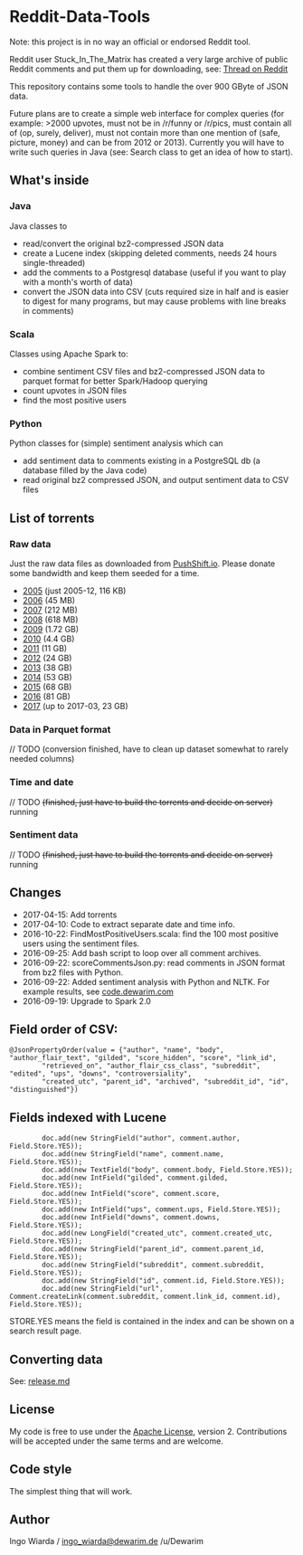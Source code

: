 # Reddit-Data-Tools

Note: this project is in no way an official or endorsed Reddit tool.

Reddit user Stuck_In_The_Matrix has created a very large archive of public Reddit comments
 and put them up for downloading, see: [Thread on Reddit](https://www.reddit.com/r/datasets/comments/3bxlg7/i_have_every_publicly_available_reddit_comment/)
  
This repository contains some tools to handle the over 900 GByte of JSON data.

Future plans are to create a simple web interface for complex queries 
(for example: >2000 upvotes, must not be in /r/funny or /r/pics, must contain all of (op, surely, deliver), 
must not contain more than one mention of (safe, picture, money) and can be from 2012 or 2013). 
Currently you will have to write such queries in Java (see: Search class to get an idea of how to start).

## What's inside

### Java
 
Java classes to 
    
* read/convert the original bz2-compressed JSON data
* create a Lucene index (skipping deleted comments, needs 24 hours single-threaded)
* add the comments to a Postgresql database (useful if you want to play with a month's worth of data)
* convert the JSON data into CSV (cuts required size in half and is easier to digest for many programs, 
  but may cause problems with line breaks in comments)

### Scala
  
Classes using Apache Spark to:
  
* combine sentiment CSV files and bz2-compressed JSON data to parquet format for better Spark/Hadoop querying
* count upvotes in JSON files
* find the most positive users
     
### Python

Python classes for (simple) sentiment analysis which can

* add sentiment data to comments existing in a PostgreSQL db (a database filled by the Java code)
* read original bz2 compressed JSON, and output sentiment data to CSV files        

## List of torrents

### Raw data

Just the raw data files as downloaded from [PushShift.io](https://files.pushshift.io/reddit/comments).
Please donate some bandwidth and keep them seeded for a time.

* [2005](https://cinnamon.dewarim.com/torrents/reddit-2005.torrent) (just 2005-12, 116 KB)
* [2006](https://cinnamon.dewarim.com/torrents/reddit-2006.torrent) (45 MB)
* [2007](https://cinnamon.dewarim.com/torrents/reddit-2007.torrent) (212 MB)
* [2008](https://cinnamon.dewarim.com/torrents/reddit-2008.torrent) (618 MB)
* [2009](https://cinnamon.dewarim.com/torrents/reddit-2009.torrent) (1.72 GB)
* [2010](https://cinnamon.dewarim.com/torrents/reddit-2010.torrent) (4.4 GB)
* [2011](https://cinnamon.dewarim.com/torrents/reddit-2011.torrent) (11 GB)
* [2012](https://cinnamon.dewarim.com/torrents/reddit-2012.torrent) (24 GB)
* [2013](https://cinnamon.dewarim.com/torrents/reddit-2013.torrent) (38 GB)
* [2014](https://cinnamon.dewarim.com/torrents/reddit-2014.torrent) (53 GB)
* [2015](https://cinnamon.dewarim.com/torrents/reddit-2015.torrent) (68 GB)
* [2016](https://cinnamon.dewarim.com/torrents/reddit-2016.torrent) (81 GB)
* [2017](https://cinnamon.dewarim.com/torrents/reddit-2017.torrent) (up to 2017-03, 23 GB)

### Data in Parquet format

// TODO (conversion finished, have to clean up dataset somewhat to rarely needed columns)

### Time and date

// TODO ~~(finished, just have to build the torrents and decide on server)~~ running

### Sentiment data

// TODO ~~(finished, just have to build the torrents and decide on server)~~ running

## Changes

* 2017-04-15: Add torrents
* 2017-04-10: Code to extract separate date and time info.
* 2016-10-22: FindMostPositiveUsers.scala: find the 100 most positive users using the sentiment files.
* 2016-09-25: Add bash script to loop over all comment archives.
* 2016-09-22: scoreCommentsJson.py: read comments in JSON format from bz2 files with Python.
* 2016-09-22: Added sentiment analysis with Python and NLTK. For example results, see [code.dewarim.com](http://code.dewarim.com)
* 2016-09-19: Upgrade to Spark 2.0

## Field order of CSV:

    @JsonPropertyOrder(value = {"author", "name", "body", "author_flair_text", "gilded", "score_hidden", "score", "link_id",
            "retrieved_on", "author_flair_css_class", "subreddit", "edited", "ups", "downs", "controversiality",
            "created_utc", "parent_id", "archived", "subreddit_id", "id", "distinguished"})
    
## Fields indexed with Lucene
    
            doc.add(new StringField("author", comment.author, Field.Store.YES));
            doc.add(new StringField("name", comment.name, Field.Store.YES));
            doc.add(new TextField("body", comment.body, Field.Store.YES));
            doc.add(new IntField("gilded", comment.gilded, Field.Store.YES));
            doc.add(new IntField("score", comment.score, Field.Store.YES));
            doc.add(new IntField("ups", comment.ups, Field.Store.YES));
            doc.add(new IntField("downs", comment.downs, Field.Store.YES));
            doc.add(new LongField("created_utc", comment.created_utc, Field.Store.YES));
            doc.add(new StringField("parent_id", comment.parent_id, Field.Store.YES));
            doc.add(new StringField("subreddit", comment.subreddit, Field.Store.YES));
            doc.add(new StringField("id", comment.id, Field.Store.YES));
            doc.add(new StringField("url", Comment.createLink(comment.subreddit, comment.link_id, comment.id), Field.Store.YES));
   
   STORE.YES means the field is contained in the index and can be shown on a search result page.       

## Converting data
 
See: [release.md](release.md)

## License

My code is free to use under the [Apache License](http://www.apache.org/licenses/LICENSE-2.0), version 2.
Contributions will be accepted under the same terms and are welcome.

## Code style

The simplest thing that will work.
 
## Author
 
Ingo Wiarda / ingo_wiarda@dewarim.de /u/Dewarim

